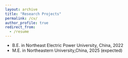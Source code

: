 ```yaml
---
layout: archive
title: "Research Projects"
permalink: /cv/
author_profile: true
redirect_from:
  - /resume
---
```


* B.E. in Northeast Electric Power University, China, 2022
* M.E. in Northeastern University,China, 2025 (expected)
